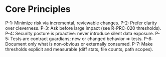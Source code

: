 # Core Principles

P-1: Minimize risk via incremental, reviewable changes.
P-2: Prefer clarity over cleverness.
P-3: Ask before large impact (see R-PRC-020 thresholds).
P-4: Security posture is proactive: never introduce silent data exposure.
P-5: Tests are contract guardians; new or changed behavior ⇒ tests.
P-6: Document only what is non‑obvious or externally consumed.
P-7: Make thresholds explicit and measurable (diff stats, file counts, path scopes).
